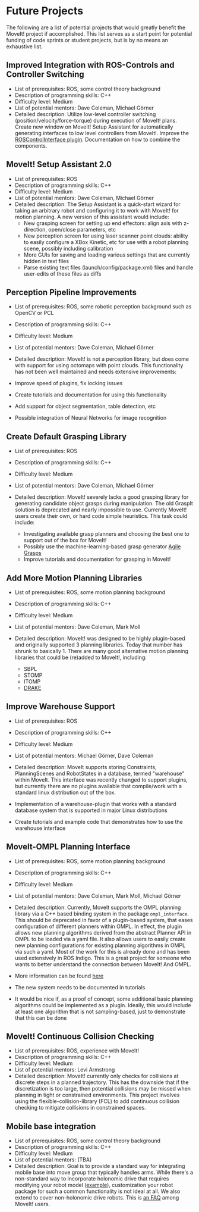 # Future Projects

The following are a list of potential projects that would greatly benefit the MoveIt! project if accomplished. This list serves as a start point for potential funding of code sprints or student projects, but is by no means an exhaustive list.

## Improved Integration with ROS-Controls and Controller Switching

* List of prerequisites: ROS, some control theory background
* Description of programming skills: C++
* Difficulty level: Medium
* List of potential mentors: Dave Coleman, Michael Görner
* Detailed description: Utilize low-level controller switching (position/velocity/force-torque) during execution of MoveIt! plans. Create new window on MoveIt! Setup Assistant for automatically generating interfaces to low level controllers from MoveIt!. Improve the [ROSControlInterface plugin](https://github.com/ros-planning/moveit/tree/kinetic-devel/moveit_plugins/moveit_ros_control_interface). Documentation on how to combine the components.

## MoveIt! Setup Assistant 2.0

* List of prerequisites: ROS
* Description of programming skills: C++
* Difficulty level: Medium
* List of potential mentors: Dave Coleman, Michael Görner
* Detailed description: The Setup Assistant is a quick-start wizard for taking an arbitrary robot and configuring it to work with MoveIt! for motion planning. A new version of this assistant would include:
  * New grasping screen for setting up end effectors: align axis with z-direction, open/close parameters, etc
  * New perception screen for using laser scanner point clouds: ability to easily configure a XBox Kinetic, etc for use with a robot planning scene, possibly including calibration
  * More GUIs for saving and loading various settings that are currently hidden in text files
  * Parse existing text files (launch/config/package.xml) files and handle user-edits of these files as diffs

## Perception Pipeline Improvements

* List of prerequisites: ROS, some robotic perception background such as OpenCV or PCL
* Description of programming skills: C++
* Difficulty level: Medium
* List of potential mentors: Dave Coleman, Michael Görner
* Detailed description: MoveIt! is not a perception library, but does come with support for using octomaps with point clouds. This functionality has not been well maintained and needs extensive improvements:

* Improve speed of plugins, fix locking issues
* Create tutorials and documentation for using this functionality
* Add support for object segmentation, table detection, etc
* Possible integration of Neural Networks for image recognition

## Create Default Grasping Library

* List of prerequisites: ROS
* Description of programming skills: C++
* Difficulty level: Medium
* List of potential mentors: Dave Coleman, Michael Görner
* Detailed description: MoveIt! severely lacks a good grasping library for generating candidate object grasps during manipulation. The old GraspIt solution is deprecated and nearly impossible to use. Currently MoveIt! users create their own, or hard code simple heuristics. This task could include:

  * Investigating available grasp planners and choosing the best one to support out of the box for MoveIt!
  * Possibly use the machine-learning-based grasp generator [Agile Grasps](http://wiki.ros.org/agile_grasp)
  * Improve tutorials and documentation for grasping in MoveIt!

## Add More Motion Planning Libraries

* List of prerequisites: ROS, some motion planning background
* Description of programming skills: C++
* Difficulty level: Medium
* List of potential mentors: Dave Coleman, Mark Moll
* Detailed description: MoveIt! was designed to be highly plugin-based and originally supported 3 planning libraries. Today that number has shrunk to basically 1. There are many good alternative motion planning libraries that could be (re)added to MoveIt!, including:

  * SBPL
  * STOMP
  * ITOMP
  * [DRAKE](https://github.com/RobotLocomotion/drake/issues/459)

## Improve Warehouse Support

* List of prerequisites: ROS
* Description of programming skills: C++
* Difficulty level: Medium
* List of potential mentors: Michael Görner, Dave Coleman
* Detailed description: MoveIt supports storing Constraints, PlanningScenes and RobotStates in a database, termed "warehouse" within MoveIt. This interface was recently changed to support plugins, but currently there are no plugins available that compile/work with a standard linux distribution out of the box.

* Implementation of a warehouse-plugin that works with a standard database system that is supported in major Linux distributions
* Create tutorials and example code that demonstrates how to use the warehouse interface

## MoveIt-OMPL Planning Interface

* List of prerequisites: ROS, some motion planning background
* Description of programming skills: C++
* Difficulty level: Medium
* List of potential mentors: Dave Coleman, Mark Moll, Michael Görner
* Detailed description: Currently, MoveIt supports the OMPL planning library via a C++ based binding system in the package `ompl_interface`. This should be deprecated in favor of a plugin-based system, that eases configuration of different planners within OMPL. In effect, the plugin allows new planning algorithms derived from the abstract Planner API in OMPL to be loaded via a yaml file. It also allows users to easily create new planning configurations for existing planning algorithms in OMPL via such a yaml. Most of the work for this is already done and has been used extensively in ROS Indigo. This is a great project for someone who wants to better understand the connection between MoveIt! And OMPL.

* More information can be found [here](https://github.com/ros-planning/moveit/issues/117)
* The new system needs to be documented in tutorials
* It would be nice if, as a proof of concept, some additional basic planning algorithms could be implemented as a plugin. Ideally, this would include at least one algorithm that is not sampling-based, just to demonstrate that this can be done

## MoveIt! Continuous Collision Checking

* List of prerequisites: ROS, experience with MoveIt!
* Description of programming skills: C++
* Difficulty level: Medium
* List of potential mentors: Levi Armstrong
* Detailed description: MoveIt! currently only checks for collisions at discrete steps in a planned trajectory. This has the downside that if the discretization is too large, then potential collisions may be missed when planning in tight or constrained environments. This project involves using the flexible-collision-library (FCL) to add continuous collision checking to mitigate collisions in constrained spaces.

## Mobile base integration

* List of prerequisites: ROS, some control theory background
* Description of programming skills: C++
* Difficulty level: Medium
* List of potential mentors: (TBA)
* Detailed description: Goal is to provide a standard way for integrating mobile base into move group that typically handles arms. While there's a non-standard way to incorporate holonomic drive that requires modifying your robot model ([example](https://groups.google.com/forum/#%21searchin/moveit-users/virtual$20base/moveit-users/G7vG7r23YzI/vpMUoa1hza4J)), customization your robot package for such a common functionality is not ideal at all. We also extend to cover non-holonomic drive robots. This is [an FAQ](https://github.com/ros-planning/moveit/issues/375) among MoveIt! users.

